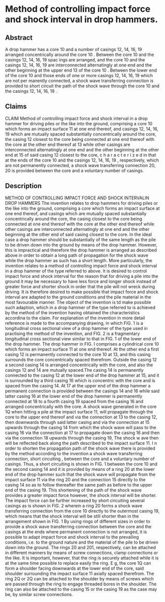 # Method of controlling impact force and shock interval in drop hammers.

## Abstract
A drop hammer has a core 10 and a number of casings 12, 14, 16, 19 arranged concentrically around the core 10 . Between the core 10 and the casings 12, 14, 16, 19 spac ings are arranged, and the core 10 and the casings 12, 14, 16, 19 are interconnected alternatingly at one end and the other beginning at the upper end 13 of the core 10 . Between the lower end of the core 10 and those ends of one or more casings 12, 14, 16, 19 which are not per manently connected, a shock wave transferring connection is provided to short circuit the path of the shock wave through the core 10 and the casings 12, 14, 16, 19 .

## Claims
CLAIM Method of controlling impact force and shock interval in a drop hammer for driving piles or the like into the ground, comprising a core 10 which forms an impact surface 11 at one end thereof, and casings 12, 14, 16, 19 which are mutually spaced substantially concentrically around the core, the casing 12 closest to the core being connected at one end thereof with the core at the other end thereof at 13 while other casings are interconnected alternatingly at one end and the other beginning at the other end at 15 of said casing 12 closest to the core, c h a r a c t e r i z e d in that at the ends of the core 10 and the casings 12, 14, 16, 19 , respectively, which are not permanently connected, a shock wave transferring connection 20, 20 is provided between the core and a voluntary number of casings.

## Description
METHOD OF CONTROLLING IMPACT FORCE AND SHOCK INTERVALIN DROP HAMMERS The invention relates to drop hammers for driving piles or the like into the ground, comprising a core which forms an impact surface at one end thereof, and casings which are mutually spaced substantially concentrically around the core, the casing closest to the core being connected at one end thereof with the core at the other end thereof while other casings are interconnected alternatingly at one end and the other beginning at the other end of said casing closest to the core. In the ideal case a drop hammer should be substantially of the same length as the pile to be driven down into the ground by means of the drop hammer. However, this is impractical and therefore the drop hammer is arranged as described above in order to obtain a long path of propagation for the shock wave while the drop hammer as such has a short length. More particularly, the invention relates to a method of controlling impact force and shock interval in a drop hammer of the type referred to above. It is desired to control impact force and shock interval for the reason that for driving a pile into the ground it may be necessary to have less force and longer shock instead of greater force and shorter shock in order that the pile will not wreck during driving. It is therefore desired to make possible that impact force and shock interval are adapted to the ground conditions and the pile material in the most favourable manner. The object of the invention is td make possible such adaption, which in a drop hammer of the type referred to is achieved by the method of the invention having obtained the characteristics accordina to the claim. For explanation of the invention in more detail reference is made to the accompanying drawing, in which FIG. 1 is a longitudinal cross sectional view of a drop hammer of the type used in practising the method of the invention, and FIG. 2 is a fragmentary longitudinal cross sectional view similar to that in FIG. 1 of the lower end of the drop hammer. The drop hammer in FIG. I comprises a cylindrical core 10 which forms an impact surface 11 at one end thereof. At the other end a first casing 12 is permanently connected to the core 10 at 13, and this casing surrounds the core concentrically spaced therefrom. Outside the casing 12 a second casing 14 is arranged concentrically with the core, and also the casings 12 and 14 are mutually spaced.The casing 14 is permanently connected to the casing 12 at the lower end of the drop hammer at 15, and it is surrounded by a third casing 16 which is concentric with the core and is spaced from the casing 14. At 17 at the upper end of the drop hammer a permanent connection is provided between the casings 14 and 16 while said latter casing 16 at the lower end of the drop hammer is permanently connected at 18 to a fourth casing 19 spaced from the casing 16 and arranged concentrically with the core. A shock wave generated in the core 1Q when hitting a pile at the impact surface 11, will propagate through the core to the upper end thereof and via the connection at 13 to the casing 12, then downwards through said latter casing and via the connection at 15 upwards through the casing 14 from which the shock wave will pass to the casing 16 via the connection at 17 to propagate down the casing 16 and then via the connection 18 upwards through the casing 19, The shock w ave then will be reflected back along the path described to the impact surface 11. I n order to shorten the propagation path of the shock wave there is provided by the method according to the invention a shock wave transferring connection, short circuiting , between the core and a voluntary number of casings. Thus, a short circuiting is shown in FIG. 1 between the core 10 and the second casing 14 and it is provided by means of a ring 20 at the lower end of the drop hammer such that the shock wave will propagate from the impact surface 11 via the ring 20 and the connection 15 directly to the casing 14 so as to follow thereafter the same path as before to the upper end of the casing 19. This shortening of the path of the shock wave provides a greater impact force however, the shock interval will be shorter. The impact force can be further increased by short circuiting several casings as is shown in FIG. 2 wherein a ring 20 forms a shock wave transferring connection from the core 10 directly to the outermost casing 19, which means that the shock interval will be still shorter than in the arrangement shown in FIG. 1 By using rings of different sizes in order to provide a shock wave transferring connection between the core and the casings at the ends where permanent connection is not arranged, it is possible to adapt impact force and shock interval to the prevailing conditions, i.e. to the ground nature and the material of the pile to be driven down into the ground. The rings 20 and 201, respectively, can be attached in different manners by means of screw connections, clamp connections or the like. It is important, however, that the ring is securely attached while it is at the same time possible to replace easily the ring. E g, the core 1Q can form a shoulder facing downwards at the lower end of the core, said shoulder surrounding the impact surface 11 axially spaced therefrom. The ring 2Q or 2Q can be attached to the shoulder by means of screws which are passed through the ring to engage threaded bores in the shoulder. The ring can also be attached to the casing 15 or the casing 19 as the case may be, by similar screw connections.